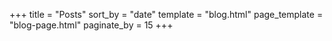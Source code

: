 +++
title = "Posts"
sort_by = "date"
template = "blog.html"
page_template = "blog-page.html"
paginate_by = 15
+++

